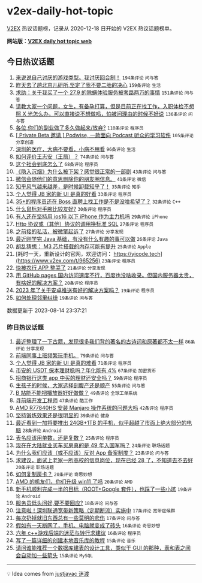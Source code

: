 # v2ex-daily-hot-topic

[V2EX](https://www.v2ex.com/) 热议话题榜，记录从 2020-12-18 日开始的 V2EX 热议话题榜单。

**网站版：[V2EX daily hot topic web](https://boojack.github.io/v2ex-daily-hot-topic-web/)**

## 今日热议话题

<!-- TODAY BEGIN -->

1. [来说说自己讨厌的游戏类型。我讨厌回合制！](https://www.v2ex.com/t/965044) `194条评论` `问与答`
1. [昨天去了趟北京儿研所,坚定了我不要二胎的决心](https://www.v2ex.com/t/965057) `159条评论` `生活`
1. [求助：关于我买了一个 27.9 的除螨体验服务被套路两万的事情](https://www.v2ex.com/t/965047) `151条评论` `问与答`
1. [请教大家一个问题，女生，有备孕打算，但是目前正在找工作，入职体检不想照 X 光怎么办，可以直接说不想做吗，怕被问理由的时候不好说](https://www.v2ex.com/t/965046) `136条评论` `问与答`
1. [各位,你们的副业做了多久做起来/放弃?](https://www.v2ex.com/t/965016) `110条评论` `程序员`
1. [[ Private Beta 邀请 ] Podwise, 一款面向 Podcast 听众的学习软件](https://www.v2ex.com/t/965212) `105条评论` `分享创造`
1. [深圳的医疗，大病不要看，小病不用看](https://www.v2ex.com/t/965084) `96条评论` `生活`
1. [如何评价王志安（王局）？](https://www.v2ex.com/t/965049) `74条评论` `问与答`
1. [这个社会到底怎么了](https://www.v2ex.com/t/965064) `68条评论` `程序员`
1. [《隐入沉烟》为什么被下架？感觉很正常的一部剧](https://www.v2ex.com/t/965024) `43条评论` `问与答`
1. [微信会随他们的意思删除你的朋友圈信息。](https://www.v2ex.com/t/965007) `41条评论` `微信`
1. [知乎风气越来越差，是时候卸载知乎了！](https://www.v2ex.com/t/965217) `35条评论` `知乎`
1. [个人觉得 JB 家的新 UI 是真的好看](https://www.v2ex.com/t/965026) `33条评论` `程序员`
1. [35+的程序员还在 Boss 直聘上找工作是不是没啥希望了？](https://www.v2ex.com/t/965015) `32条评论` `C++`
1. [什么鼠标对手腕比较友好?](https://www.v2ex.com/t/965247) `30条评论` `程序员`
1. [有人还在坚持用 ios16 以下 iPhone 作为主力机吗](https://www.v2ex.com/t/965283) `29条评论` `iPhone`
1. [Http 协议或（其他）协议的调用换标准 SQL](https://www.v2ex.com/t/965104) `27条评论` `程序员`
1. [之前接的私活，被微擎起诉了](https://www.v2ex.com/t/965066) `27条评论` `分享发现`
1. [最近刚学完 Java 基础，有没有什么有趣的事可以做](https://www.v2ex.com/t/965013) `26条评论` `Java`
1. [胡乱猜想： M3 芯片搭载的内存可能有提升](https://www.v2ex.com/t/964999) `25条评论` `Apple`
1. [耗时一天，重新设计的官网，欢迎访问： https://yicode.tech](https://www.v2ex.com/t/965256) `23条评论` `程序员`
1. [快被农行 APP 整哭了](https://www.v2ex.com/t/965008) `21条评论` `分享发现`
1. [用 GitHub pages 国内访问速度不行，百度也没啥收录。但国内服务器太贵，有啥好的解决方案？](https://www.v2ex.com/t/965071) `20条评论` `程序员`
1. [2023 年了关于安卓推送有好的解决方案吗？](https://www.v2ex.com/t/965172) `19条评论` `程序员`
1. [如何处理邻里纠纷](https://www.v2ex.com/t/965145) `19条评论` `问与答`

数据更新于 2023-08-14 23:37:21

<!-- TODAY END -->

### 昨日热议话题

<!-- YESTERDAY BEGIN -->

1. [最近整理了一下古籍，发现很多我们背的著名的古诗词和原著都不太一样](https://www.v2ex.com/t/964852) `86条评论` `分享发现`
1. [前端同事上班频繁玩手机。](https://www.v2ex.com/t/964872) `79条评论` `问与答`
1. [个人觉得 JB 家的新 UI 是真的难看](https://www.v2ex.com/t/964929) `71条评论` `程序员`
1. [币安的 USDT 保本理财稳吗？年化能有 4%](https://www.v2ex.com/t/964845) `67条评论` `加密货币`
1. [招商银行这类 app 中买的理财还安全吗？](https://www.v2ex.com/t/964816) `59条评论` `程序员`
1. [生孩子的时候，大家选择剖腹产还是顺产](https://www.v2ex.com/t/964819) `55条评论` `问与答`
1. [B 站能不能把播放器好好做做？](https://www.v2ex.com/t/964811) `49条评论` `全球工单系统`
1. [寻前端开发工程师](https://www.v2ex.com/t/964813) `47条评论` `酷工作`
1. [AMD R77840HS 安装 Manjaro 操作系统的问题大吗](https://www.v2ex.com/t/964862) `42条评论` `程序员`
1. [坚持锻炼效果还是很明显的](https://www.v2ex.com/t/964821) `39条评论` `健身`
1. [最近看到一加将要推出 24GB+1TB 的手机，似乎超越了市面上绝大部分的电脑](https://www.v2ex.com/t/964958) `28条评论` `Android`
1. [表名应该用单数，还是复数？](https://www.v2ex.com/t/964925) `25条评论` `程序员`
1. [现在在大陆就业买车买房真的是 49 年入国军吗？](https://www.v2ex.com/t/964974) `24条评论` `职场话题`
1. [为什么我们应该（或不应该）反对 App 备案制度？](https://www.v2ex.com/t/964883) `23条评论` `问与答`
1. [求建议，面试上老家一所高校的信息岗位，现在已经 28 了，不知道去不去好](https://www.v2ex.com/t/964953) `20条评论` `职场话题`
1. [如何复制房卡？](https://www.v2ex.com/t/964898) `20条评论` `奇思妙想`
1. [AMD 的机友们，你们升级 win11 了吗](https://www.v2ex.com/t/964817) `20条评论` `AMD`
1. [新手机顺利完成一半的目标（ROOT+Google 套件），也踩了一些小坑](https://www.v2ex.com/t/964920) `19条评论` `Android`
1. [服务员低头问好,要不要回应?](https://www.v2ex.com/t/964814) `18条评论` `问与答`
1. [注意啦！深圳联通宽带新策略（定期断流）实施中](https://www.v2ex.com/t/964945) `17条评论` `宽带症候群`
1. [每次扔掉就旧东西总有一些莫明的悲伤](https://www.v2ex.com/t/964833) `17条评论` `问与答`
1. [假如有一天断网了，手机、电脑就变成了砖头](https://www.v2ex.com/t/964939) `16条评论` `奇思妙想`
1. [六年 c++游戏后端的迷茫与转行求建议](https://www.v2ex.com/t/964861) `16条评论` `程序员`
1. [写了一篇详细的创建本地音乐库的教程](https://www.v2ex.com/t/964870) `15条评论` `音乐`
1. [请问谁能推荐一个数据库建表的设计工具，类似于 GUI 的那种，表和表之间会自动加一些箭头](https://www.v2ex.com/t/964853) `15条评论` `MySQL`

<!-- YESTERDAY END -->

---

💡 Idea comes from [justjavac 迷渡](https://github.com/justjavac/)
